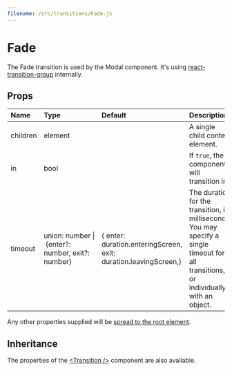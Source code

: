 ```yaml
---
filename: /src/transitions/Fade.js
---
```


<!--- This documentation is automatically generated, do not try to edit it. -->

# Fade

The Fade transition is used by the Modal component.
It's using [react-transition-group](https://github.com/reactjs/react-transition-group) internally.

## Props

| Name | Type | Default | Description |
|:-----|:-----|:--------|:------------|
| children | element |  | A single child content element. |
| in | bool |  | If `true`, the component will transition in. |
| timeout | union:&nbsp;number&nbsp;&#124;<br>&nbsp;{enter?: number, exit?: number}<br> | {  enter: duration.enteringScreen,  exit: duration.leavingScreen,} | The duration for the transition, in milliseconds. You may specify a single timeout for all transitions, or individually with an object. |

Any other properties supplied will be [spread to the root element](/guides/api#spread).

## Inheritance

The properties of the [&lt;Transition /&gt;](https://reactcommunity.org/react-transition-group/#Transition) component are also available.

